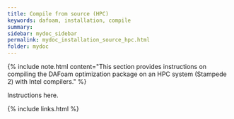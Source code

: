```yaml
---
title: Compile from source (HPC)
keywords: dafoam, installation, compile
summary: 
sidebar: mydoc_sidebar
permalink: mydoc_installation_source_hpc.html
folder: mydoc
---
```


{% include note.html content="This section provides instructions on compiling the DAFoam optimization package on an HPC system (Stampede 2) with Intel compilers." %}

Instructions here.


{% include links.html %}
